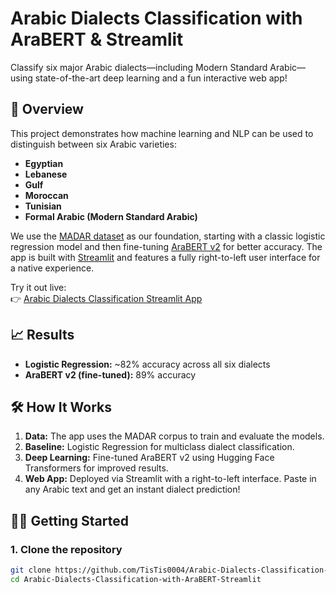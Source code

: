 # Arabic Dialects Classification with AraBERT & Streamlit

Classify six major Arabic dialects—including Modern Standard Arabic—using state-of-the-art deep learning and a fun interactive web app!

## 🚀 Overview

This project demonstrates how machine learning and NLP can be used to distinguish between six Arabic varieties:

- **Egyptian**
- **Lebanese**
- **Gulf**
- **Moroccan**
- **Tunisian**
- **Formal Arabic (Modern Standard Arabic)**

We use the [MADAR dataset](https://github.com/ARBML/MADAR) as our foundation, starting with a classic logistic regression model and then fine-tuning [AraBERT v2](https://huggingface.co/aubmindlab/bert-base-arabertv02) for better accuracy. The app is built with [Streamlit](https://streamlit.io/) and features a fully right-to-left user interface for a native experience.

Try it out live:  
👉 [Arabic Dialects Classification Streamlit App](https://arabic-dialects-classification-with-arabert-app-a7bej9g5vlrpkr.streamlit.app/)

## 📈 Results

- **Logistic Regression:** ~82% accuracy across all six dialects
- **AraBERT v2 (fine-tuned):** 89% accuracy

## 🛠️ How It Works

1. **Data:** The app uses the MADAR corpus to train and evaluate the models.
2. **Baseline:** Logistic Regression for multiclass dialect classification.
3. **Deep Learning:** Fine-tuned AraBERT v2 using Hugging Face Transformers for improved results.
4. **Web App:** Deployed via Streamlit with a right-to-left interface. Paste in any Arabic text and get an instant dialect prediction!

## 👨‍💻 Getting Started

### 1. Clone the repository

```bash
git clone https://github.com/TisTis0004/Arabic-Dialects-Classification-with-AraBERT-Streamlit.git
cd Arabic-Dialects-Classification-with-AraBERT-Streamlit
